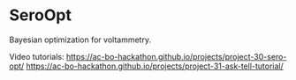 # SeroOpt
Bayesian optimization for voltammetry. 

Video tutorials: 
https://ac-bo-hackathon.github.io/projects/project-30-sero-opt/
https://ac-bo-hackathon.github.io/projects/project-31-ask-tell-tutorial/
